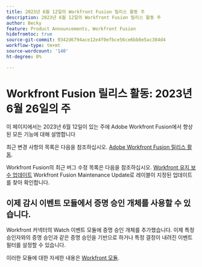 ```yaml
---
title: 2023년 6월 12일의 Workfront Fusion 릴리스 활동 주
description: 2023년 6월 12일의 Workfront Fusion 릴리스 활동 주
author: Becky
feature: Product Announcements, Workfront Fusion
hidefromtoc: true
source-git-commit: 9342d6794ace12e4f0efbce56ce6bb8e5ac384d4
workflow-type: tm+mt
source-wordcount: '140'
ht-degree: 0%

---
```


# Workfront Fusion 릴리스 활동: 2023년 6월 26일의 주

이 페이지에서는 2023년 6월 12일이 있는 주에 Adobe Workfront Fusion에서 향상된 모든 기능에 대해 설명합니다

최근 변경 사항의 목록은 다음을 참조하십시오. [Adobe Workfront Fusion 릴리스 활동](../../../product-announcements/product-releases/fusion-release-activity/fusion-release-activity.md).

Workfront Fusion의 최근 버그 수정 목록은 다음을 참조하십시오. [Workfront 유지 보수 업데이트](https://experienceleague.adobe.com/docs/workfront-known-issues/releases/current-updates.html) Workfront Fusion Maintenance Update로 레이블이 지정된 업데이트를 찾아 확인합니다.

## 이제 감시 이벤트 모듈에서 증명 승인 개체를 사용할 수 있습니다.

Workfront 커넥터의 Watch 이벤트 모듈에 증명 승인 개체를 추가했습니다. 이제 특정 승인자와의 증명 승인과 같은 증명 승인을 기반으로 하거나 특정 결정이 내려진 이벤트 필터를 설정할 수 있습니다.

이러한 모듈에 대한 자세한 내용은 [Workfront 모듈](/help/quicksilver/workfront-fusion/apps-and-their-modules/workfront-modules.md#triggers).
